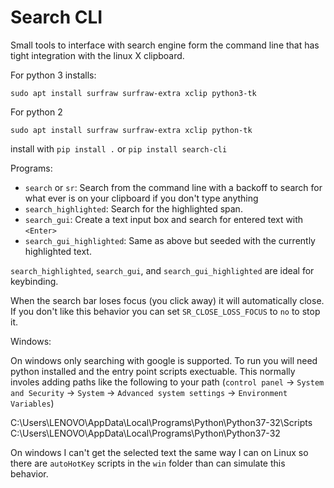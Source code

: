 # Search CLI

<!---[![Build Status](https://travis-ci.com/blester125/search_cli.svg?branch=master)](https://travis-ci.com/blester125/search_cli)--->

Small tools to interface with search engine form the command line that has tight integration with the linux X clipboard.

For python 3 installs:

`sudo apt install surfraw surfraw-extra xclip python3-tk`

For python 2

`sudo apt install surfraw surfraw-extra xclip python-tk`

install with `pip install .` or `pip install search-cli`

Programs:

 * `search` or `sr`: Search from the command line with a backoff to search for what ever is on your clipboard if you don't type anything
 * `search_highlighted`: Search for the highlighted span.
 * `search_gui`: Create a text input box and search for entered text with `<Enter>`
 * `search_gui_highlighted`: Same as above but seeded with the currently highlighted text.

`search_highlighted`, `search_gui`, and `search_gui_highlighted` are ideal for keybinding.

When the search bar loses focus (you click away) it will automatically close. If you don't like this behavior you can set `SR_CLOSE_LOSS_FOCUS` to `no` to stop it.

Windows:

On windows only searching with google is supported. To run you will need python installed
and the entry point scripts exectuable. This normally involes adding paths like the
following to your path (`control panel` -> `System and Security` -> `System` -> `Advanced system settings` -> `Environment Variables`)

 C:\Users\LENOVO\AppData\Local\Programs\Python\Python37-32\Scripts
 C:\Users\LENOVO\AppData\Local\Programs\Python\Python37-32
 
On windows I can't get the selected text the same way I can on Linux so there are
`autoHotKey` scripts in the `win` folder than can simulate this behavior.
